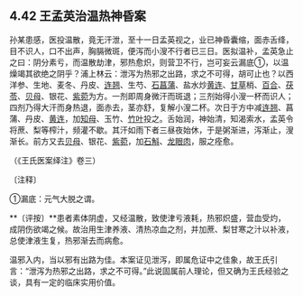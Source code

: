 ## 4.42 王孟英治温热神昏案

孙某患感，医投温散，竟无汗泄，至十一日孟英视之，业已神昏囊缩，面赤舌绛，目不识人，口不出声，胸膈微斑，便泻而小溲不行者已三日。医拟温补，孟英急止之曰：阴分素亏，而温散劫津，邪热愈炽，则营卫不行，岂可妄云漏底①，以温燥竭其欲绝之阴乎？浦上林云：泄泻为热邪之出路，求之不可得，胡可止也？以西洋参、生地、麦冬、丹皮、[连翘](https://www.gmzyjc.com/read/bc/bc03-0.4.2.0.0.md)、生芍、[石菖蒲](https://www.gmzyjc.com/read/bc/bc08-0.0.5.0.0.md)、盐水炒[黄连](https://www.gmzyjc.com/read/bc/bc03-0.2.2.0.0.md)、[甘草](https://www.gmzyjc.com/read/bc/bc17-0.1.8.0.0.md)梢、[百合](https://www.gmzyjc.com/read/bc/bc17-0.4.7.0.0.md)、[茯苓](https://www.gmzyjc.com/read/bc/bc05-0.0.1.0.0.md)、[贝母](https://www.gmzyjc.com/read/bc/bc16-0.2.3.0.0.md)、银花、[紫菀](https://www.gmzyjc.com/read/bc/bc16-0.3.3.0.0.md)为方。一剂即周身微汗而斑退；三剂始得小溲一杯而识人；四剂乃得大汗而身热退，面赤去，茎亦舒，复解小溲二杯。次日于方中减[连翘](https://www.gmzyjc.com/read/bc/bc03-0.4.2.0.0.md)、菖蒲、丹皮、[黄连](https://www.gmzyjc.com/read/bc/bc03-0.2.2.0.0.md)，加[知母](https://www.gmzyjc.com/read/bc/bc03-0.1.2.0.0.md)、玉竹、[竹叶](https://www.gmzyjc.com/read/bc/bc03-0.1.6.0.0.md)投之。舌始润，神始清，知渴索水，孟英令将蔗、梨等榨汁，频灌不歇。其汗如雨下者三昼夜始休，于是粥渐进，泻渐止，溲渐长。前方又去[贝母](https://www.gmzyjc.com/read/bc/bc16-0.2.3.0.0.md)、银花、[紫菀](https://www.gmzyjc.com/read/bc/bc16-0.3.3.0.0.md)，加[石斛](https://www.gmzyjc.com/read/bc/bc17-0.4.4.0.0.md)、[龙眼肉](https://www.gmzyjc.com/read/bc/bc17-0.3.7.0.0.md)，服之痊愈。

（《王氏医案绎注》卷三）

〔注释〕

①漏底：元气大脱之谓。

**〔评按〕**患者素体阴虚，又经温散，致使津亏液耗，热邪炽盛，营血受灼，成阴伤欲竭之候。故治用生津养液、清热凉血之剂，并加蔗、梨甘寒之汁以补液，总使津液生复，热邪渐去而病愈。

温邪入内，当以邪有出路为佳。本案证见泄泻，即属危证中之佳象，故王氏引言：“泄泻为热邪之出路，求之不可得。”此说固属前人理论，但又确为王氏经验之谈，具有一定的临床实用价值。
